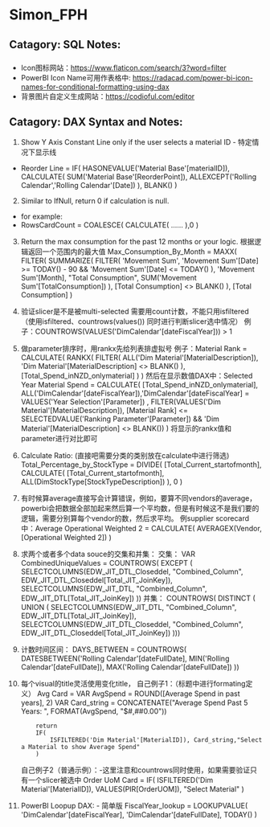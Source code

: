 # Simon_FPH
## Catagory: SQL Notes:
###
- Icon图标网站：https://www.flaticon.com/search/3?word=filter
- PowerBI Icon Name可用作表格中: https://radacad.com/power-bi-icon-names-for-conditional-formatting-using-dax
- 背景图片自定义生成网站：https://codioful.com/editor
  
###
<!-- placeholder -->



## Catagory: DAX Syntax and Notes:
1. Show Y Axis Constant Line only if the user selects a material ID - 特定情况下显示线
- Reorder Line = IF(
    HASONEVALUE('Material Base'[materialID]),
    CALCULATE(
    SUM('Material Base'[ReorderPoint]),
        ALLEXCEPT('Rolling Calendar','Rolling Calendar'[Date])
        ), BLANK()
        )
2. Similar to IfNull, return 0 if calculation is null.
- for example:
 - RowsCardCount = COALESCE(
        CALCULATE( ......
    ),0
    )


3. Return the max consumption for the past 12 months or your logic. 根据逻辑返回一个范围内的最大值
Max_Consumption_By_Month = 
MAXX(
    FILTER(
        SUMMARIZE(
            FILTER(
                'Movement Sum',
                'Movement Sum'[Date] >= TODAY() - 90 && 'Movement Sum'[Date] <= TODAY()
            ),
            'Movement Sum'[Month], 
            "Total Consumption", SUM('Movement Sum'[TotalConsumption])
        ),
        [Total Consumption] <> BLANK()
    ),
    [Total Consumption]
)

4. 验证slicer是不是被multi-selected 需要用count计数，不能只用isfiltered （使用isfiltered、countrows(values()) 同时进行判断slicer选中情况）
   例子：COUNTROWS(VALUES('DimCalendar'[dateFiscalYear])) > 1

5. 做parameter排序时，用rankx先给列表排虚拟号
   例子：Material Rank = 
    CALCULATE(
        RANKX(
            FILTER(
                ALL('Dim Material'[MaterialDescription]), 
                'Dim Material'[MaterialDescription] <> BLANK()
            ),
            [Total_Spend_inNZD_onlymaterial]
        )
    )
   然后在显示数值DAX中：Selected Year Material Spend = CALCULATE(
                        [Total_Spend_inNZD_onlymaterial], ALL('DimCalendar'[dateFiscalYear]),'DimCalendar'[dateFiscalYear] = VALUES('Year Selection'[Parameter])
                        , FILTER(VALUES('Dim Material'[MaterialDescription]), 
                        [Material Rank] <= SELECTEDVALUE('Ranking Parameter'[Parameter]) && 'Dim Material'[MaterialDescription] <> BLANK())
                    ) 将显示的rankx值和parameter进行对比即可
   
6. Calculate Ratio: (直接吧需要分类的类别放在calculate中进行筛选)
   Total_Percentage_by_StockType = 
        DIVIDE(
            [Total_Current_startofmonth],
            CALCULATE(
                [Total_Current_startofmonth],
                ALL(DimStockType[StockTypeDescription])
            ),
            0
        )

7. 有时候算average直接写会计算错误，例如，要算不同vendors的average，powerbi会把数据全部加起来然后算一个平均数，但是有时候这不是我们要的逻辑，需要分别算每个vendor的数，然后求平均。
   例supplier scorecard中：Average Operational Weighted 2 = 
        CALCULATE(
            AVERAGEX(Vendor, [Operational Weighted 2])
        )

8. 求两个或者多个data souce的交集和并集：
   交集：
       VAR CombinedUniqueValues = 
            COUNTROWS(
                EXCEPT (
                SELECTCOLUMNS(EDW_JIT_DTL_Closeddel, "Combined_Column", EDW_JIT_DTL_Closeddel[Total_JIT_JoinKey]),
                SELECTCOLUMNS(EDW_JIT_DTL, "Combined_Column", EDW_JIT_DTL[Total_JIT_JoinKey])
            ))
    并集：
           COUNTROWS(
            DISTINCT (
            UNION (
                SELECTCOLUMNS(EDW_JIT_DTL, "Combined_Column", EDW_JIT_DTL[Total_JIT_JoinKey]),
                SELECTCOLUMNS(EDW_JIT_DTL_Closeddel, "Combined_Column", EDW_JIT_DTL_Closeddel[Total_JIT_JoinKey])
            )))
       
9. 计数时间区间：
    DAYS_BETWEEN = COUNTROWS(
            DATESBETWEEN('Rolling Calendar'[dateFullDate],
            MIN('Rolling Calendar'[dateFullDate]),
            MAX('Rolling Calendar'[dateFullDate])
        ))

10. 每个visual的title灵活使用变化title，
    自己例子1：（标题中进行formating定义）
            Avg Card = 
            VAR AvgSpend = ROUND([Average Spend in past years], 2)
            VAR Card_string =
                CONCATENATE("Average Spend Past 5 Years: ", FORMAT(AvgSpend, "$#,##0.00"))
                
            return  
            IF(
                ISFILTERED('Dim Material'[MaterialID]), Card_string,"Select a Material to show Average Spend"
            )
    
    自己例子2（普通示例）：-这里注意和countrows同时使用，如果需要验证只有一个slicer被选中
        Order UoM Card = IF(
                ISFILTERED('Dim Material'[MaterialID]), VALUES(PIR[OrderUOM]), "Select Material"
            )

11. PowerBI Loopup DAX: - 简单版
    FiscalYear_lookup = 
    LOOKUPVALUE(
        'DimCalendar'[dateFiscalYear], 
        'DimCalendar'[dateFullDate], TODAY()
    )
    
